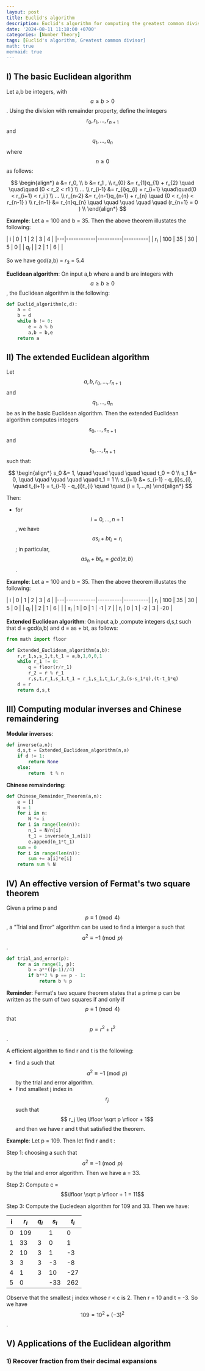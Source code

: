 ```yaml
---
layout: post
title: Euclid's algorithm
description: Euclid's algorithm for computing the greatest common divisor and further applications.
date: '2024-08-11 11:18:00 +0700'
categories: [Number Theory]
tags: [Euclid's algorithm, Greatest common divisor]
math: true
mermaid: true
---
```


## I) The basic Euclidean algorithm ##

Let a,b be integers, with $$a \geq b > 0$$. Using the division with remainder property, define the integers $$r_0, r_1,...,r_{n+1}$$ and $$q_1,...,q_n$$ where $$n \geq 0$$ as follows:

$$
\begin{align*}
a &= r_0, \\
b &= r_1 , \\
r_{0} &= r_{1}q_{1} + r_{2} \quad \quad\quad (0 < r_2 < r1 ) \\
    ... \\
r_{i-1} &= r_{i}q_{i} + r_{i+1} \quad\quad(0 < r_{i+1} < r_i ) \\
    ... \\
r_{n-2} &= r_{n-1}q_{n-1} + r_{n} \quad  (0 < r_{n} < r_{n-1} ) \\
r_{n-1} &= r_{n}q_{n}   \quad \quad \quad \quad \quad  (r_{n+1} = 0 ) \\
\end{align*}
$$

**Example**:
Let a = 100 and b = 35. Then the above theorem illustates the following:

| i | 0 | 1 | 2 | 3   |  4  |
|---|------------|----------|----------|
| $r_i$ | 100  | 35    | 30    |  5    |  0    |
| $q_i$ |      | 2     | 1     | 6     |     |

So we have gcd(a,b) = $r_3$ = 5.4

**Euclidean algorithm**: On input a,b where a and b are integers with $$a \geq b \geq 0$$, the Euclidean algorithm is the following:
 
```python
def Euclid_algorithm(c,d):
    a = c
    b = d
    while b != 0:
        e = a % b
        a,b = b,e
    return a
```

## II) The extended Euclidean algorithm ##

Let $$a,b,r_0,...,r_{n+1}$$ and $$q_1,...,q_n$$ be as in the basic Euclidean algorithm. Then the extended Euclidean algorithm computes integers $$s_0,...,s_{n+1}$$ and $$t_0,...,t_{n+1}$$ such that:

$$
\begin{align*}
s_0 &= 1, \quad \quad \quad \quad \quad t_0 = 0 \\
s_1 &= 0, \quad \quad \quad \quad \quad t_1 = 1 \\
s_{i+1} &= s_{i-1} - q_{i}s_{i}, \quad t_{i+1} = t_{i-1} - q_{i}t_{i} \quad \quad (i = 1,...,n)
\end{align*}
$$

Then:

- for $$i = 0,...,n + 1$$, we have $$a{s_i} + b{t_i} = r_i$$; in particular, $$a{s_n} + b{t_n} = gcd(a,b)$$.

**Example**: Let a = 100 and b = 35. Then the above theorem illustates the following:

| i | 0 | 1 | 2 | 3   |  4  |
|---|------------|----------|----------|
| $r_i$ | 100  | 35    | 30    |  5    |  0    |
| $q_i$ |   | 2    | 1   |  6    |    |
| $s_i$ | 1  | 0    | 1   |  -1    |  7  |
| $t_i$ | 0  | 1    | -2   |  3    |  -20  |


**Extended Euclidean algorithm**: On input a,b ,compute integers d,s,t such that d = gcd(a,b) and d = as + bt, as follows:

```python
from math import floor

def Extended_Euclidean_algorithm(a,b):
    r,r_1,s,s_1,t,t_1 = a,b,1,0,0,1
    while r_1 != 0:
        q = floor(r/r_1) 
        r_2 = r % r_1
        r,s,t,r_1,s_1,t_1 = r_1,s_1,t_1,r_2,(s-s_1*q),(t-t_1*q)
    d = r
    return d,s,t
```

## III) Computing modular inverses and Chinese remaindering ##

**Modular inverses**: 

```python
def inverse(a,n):
    d,s,t = Extended_Euclidean_algorithm(n,a)
    if d != 1:
        return None
    else:
        return  t % n
```

**Chinese remaindering**: 

```python
def Chinese_Remainder_Theorem(a,n):
    e = []
    N = 1
    for i in n:
        N *= i
    for i in range(len(n)):
        n_1 = N/n[i]
        t_1 = inverse(n_1,n[i])
        e.append(n_1*t_1)
    sum = 0
    for i in range(len(n)):
        sum += a[i]*e[i]
    return sum % N
```

## IV) An effective version of Fermat's two square theorem ##

Given a prime p and $$p \equiv 1 \pmod 4$$ , a "Trial and Error" algorithm can be used to find a interger a such that $$a^2 \equiv -1 \pmod p$$.

```python
def trial_and_error(p):
    for a in range(1, p):
        b = a**((p-1)//4)
        if b**2 % p == p - 1:
            return b % p
```

**Reminder**: Fermat's two square theorem states that a prime p can be written as the sum of two squares if and only if $$p \equiv 1 \pmod 4$$ that $$p = r^2 + t^2$$.

A efficient algorithm to find r and t is the following:

- find a such that $$a^2 \equiv -1 \pmod p$$ by the trial and error algorithm.
- Find smallest j index in $$r_j$$ such that $$ r_j \leq \lfloor \sqrt p \rfloor + 1$$ and then we have r and t that satisfied the theorem.

**Example**: Let p = 109. Then let find r and t :

Step 1: choosing a such that $$a^2 \equiv -1 \pmod p$$ by the trial and error algorithm. Then we have a = 33.

Step 2: Compute c = $$\lfloor \sqrt p \rfloor + 1 = 11$$

Step 3: Compute the Eucledean algorithm for 109 and 33. Then we have:

| i  | $r_i$ | $q_i$ | $s_i$ | $t_i$ |
|----|-----|-----|-----|-----|
| 0  | 109 |     | 1   | 0   |
| 1  | 33  | 3   | 0   | 1   |
| 2  | 10  | 3   | 1   | -3  |
| 3  | 3   | 3   | -3  | -8  |
| 4  | 1   | 3   | 10  | -27 |
| 5  | 0   |     | -33 | 262 |

Observe that the smallest j index whose r < c is 2. Then r = 10 and t = -3. So we have $$109 = 10^2 + (-3)^2$$.


## V) Applications of the Euclidean algorithm ##

### 1) Recover fraction from their decimal expansions ###

